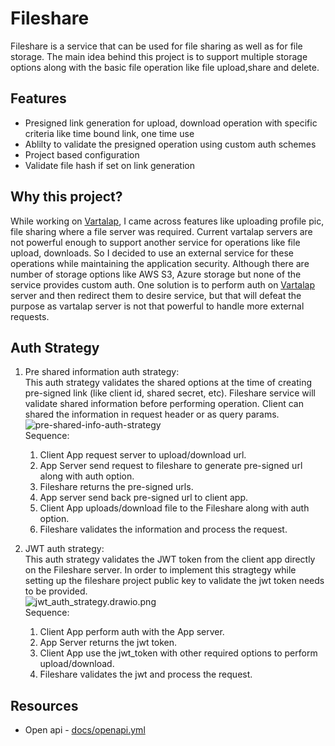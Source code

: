 # Fileshare

Fileshare is a service that can be used for file sharing as well as for file storage. The main idea behind this project is to support multiple storage options along with  the basic file operation like file upload,share and delete.

## Features 

- Presigned link generation for upload, download operation with specific criteria like time bound link, one time use
- Ablilty to validate the presigned operation using custom auth schemes
- Project based configuration
- Validate file hash if set on link generation

## Why this project?

While working on [Vartalap](https://vartalap.one9x.com), I came across features like uploading profile pic, file sharing where a file server was required. Current vartalap servers are not powerful enough to support another service for operations like file upload, downloads. So I decided to use an external service for these operations while maintaining the application security. Although there are number of  storage options like AWS S3, Azure storage but none of the service provides custom auth. One solution is to perform auth on [Vartalap](https://vartalap.one9x.com) server and then redirect them to desire service, but that will defeat the purpose as vartalap server is not that powerful to handle more external requests.

## Auth Strategy

1. Pre shared information auth strategy: <br />
This auth strategy validates the shared options at the time of creating pre-signed link (like client id, shared secret, etc). Fileshare service will validate shared information before performing operation. Client can shared the information in request header or as query params. <br/>
![pre-shared-info-auth-strategy](docs/draw.io/pre_shared_info_auth_strategy.drawio.png) <br />
Sequence:
    1. Client App request server to upload/download url.
    2. App Server send request to fileshare to generate pre-signed url along with auth option.
    3. Fileshare returns the pre-signed urls.
    4. App server send back pre-signed url to client app.
    5. Client App uploads/download file to the Fileshare along with auth option.
    6. Fileshare validates the information and process the request.

2. JWT auth strategy: <br />
This auth strategy validates the JWT token from the client app directly on the Fileshare server. In order to implement this stragtegy while setting up the fileshare project public key to validate the jwt token needs to be provided. <br />
![jwt_auth_strategy.drawio.png](docs/draw.io/jwt_auth_strategy.drawio.png) <br />
Sequence:
    1. Client App perform auth with the App server.
    2. App Server returns the jwt token.
    3. Client App use the jwt_token with other required options to perform upload/download.
    4. Fileshare validates the jwt and process the request.



## Resources

- Open api - [docs/openapi.yml](docs/openapi.yml)

